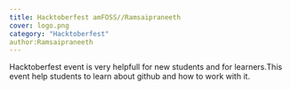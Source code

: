 ```yaml
---
title: Hacktoberfest amFOSS//Ramsaipraneeth
cover: logo.png
category: "Hacktoberfest"
author:Ramsaipraneeth
---
```


Hacktoberfest event is very helpfull for new students and for learners.This event help students to learn about github and how to work with it. 
